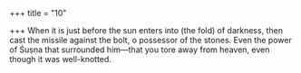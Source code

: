 +++
title = "10"

+++
When it is just before the sun enters into (the fold) of darkness, then  cast the missile against the bolt, o possessor of the stones.
Even the power of Śuṣṇa that surrounded him—that you tore away  from heaven, even though it was well-knotted.